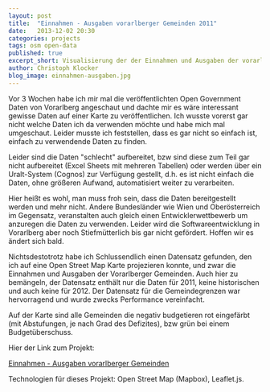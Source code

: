 ```yaml
---
layout: post
title:  "Einnahmen - Ausgaben vorarlberger Gemeinden 2011"
date:   2013-12-02 20:30
categories: projects
tags: osm open-data
published: true
excerpt_short: Visualisierung der der Einnahmen und Ausgaben der vorarlberger Gemeinden
author: Christoph Klocker
blog_image: einnahmen-ausgaben.jpg
---
```


Vor 3 Wochen habe ich mir mal die veröffentlichten Open Government Daten von Vorarlberg angeschaut und dachte mir es
wäre interessant gewisse Daten auf einer Karte zu veröffentlichen. Ich wusste vorerst gar nicht welche Daten ich
da verwenden möchte und habe mich mal umgeschaut. Leider musste ich feststellen, dass es gar nicht so einfach ist, einfach zu
verwendende Daten zu finden.

Leider sind die Daten "schlecht" aufbereitet, bzw sind diese zum Teil gar nicht aufbereitet (Excel Sheets mit mehreren Tabellen)
oder werden über ein Uralt-System (Cognos) zur Verfügung gestellt, d.h. es ist nicht einfach die Daten, ohne größeren Aufwand,
automatisiert weiter zu verarbeiten.

Hier heißt es wohl, man muss froh sein, dass die Daten bereitgestellt werden und mehr nicht. Andere Bundesländer wie Wien
und Oberösterreich im Gegensatz, veranstalten auch gleich einen Entwicklerwettbewerb um anzuregen die Daten zu verwenden.
Leider wird die Softwareentwicklung in Vorarlberg aber noch Stiefmütterlich bis gar nicht gefördert. Hoffen wir es ändert
sich bald.

Nichtsdestotrotz habe ich Schlussendlich einen Datensatz gefunden, den ich auf eine Open Street Map Karte projezieren konnte, und
zwar die Einnahmen und Ausgaben der Vorarlberger Gemeinden. Auch hier zu bemängeln, der Datensatz enthält nur die Daten für
2011, keine historischen und auch keine für 2012. Der Datensatz für die Gemeindegrenzen war hervorragend und wurde zwecks Performance
 vereinfacht.

Auf der Karte sind alle Gemeinden die negativ budgetieren rot eingefärbt (mit Abstufungen, je nach Grad des Defizites), bzw
 grün bei einem Budgetüberschuss.

Hier der Link zum Projekt:

<a href="http://open-data-vorarlberg.herokuapp.com/einnahmen-ausgaben" target="_blank">Einnahmen - Ausgaben vorarlberger Gemeinden</a>



Technologien für dieses Projekt: Open Street Map (Mapbox), Leaflet.js.
